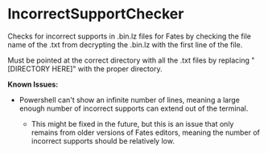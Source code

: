# IncorrectSupportChecker

Checks for incorrect supports in .bin.lz files for Fates by checking the file name of the .txt from decrypting the .bin.lz with the first line of the file.

Must be pointed at the correct directory with all the .txt files by replacing "\[DIRECTORY HERE\]" with the proper directory.

**Known Issues:**
- Powershell can't show an infinite number of lines, meaning a large enough number of incorrect supports can extend out of the terminal.

  - This might be fixed in the future, but this is an issue that only remains from older versions of Fates editors, meaning the number of incorrect supports should be relatively low.
